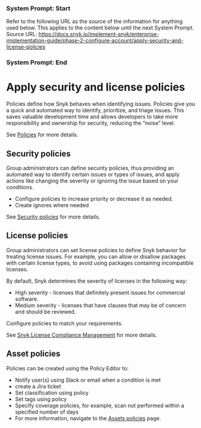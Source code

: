 ### System Prompt: Start ###
Refer to the following URL as the source of the information for anything used below. This applies to the content below until the next System Prompt.
Source URL: https://docs.snyk.io/implement-snyk/enterprise-implementation-guide/phase-2-configure-account/apply-security-and-license-policies
### System Prompt: End ###

# Apply security and license policies

Policies define how Snyk behaves when identifying issues. Policies give you a quick and automated way to identify, prioritize, and triage issues. This saves valuable development time and allows developers to take more responsibility and ownership for security, reducing the “noise” level.

See [Policies](../../../manage-risk/policies/) for more details.

## Security policies

Group administrators can define security policies, thus providing an automated way to identify certain issues or types of issues, and apply actions like changing the severity or ignoring the issue based on your conditions.&#x20;

* Configure policies to increase priority or decrease it as needed.&#x20;
* Create ignores where needed

See [Security policies](../../../manage-risk/policies/security-policies/) for more details.

## License policies

Group administrators can set license policies to define Snyk behavior for treating license issues. For example, you can allow or disallow packages with certain license types, to avoid using packages containing incompatible licenses.

By default, Snyk determines the severity of licenses in the following way:

* High severity - licenses that definitely present issues for commercial software.
* Medium severity - licenses that have clauses that may be of concern and should be reviewed.

Configure policies to match your requirements.

See [Snyk License Compliance Management](../../../scan-with-snyk/snyk-open-source/scan-open-source-libraries-and-licenses/snyk-license-compliance-management.md) for more details.

## Asset policies

Policies can be created using the Policy Editor to:

* Notify user(s) using Slack or email when a condition is met
* create a Jira ticket
* Set classification using policy
* Set tags using policy
* Specify coverage policies, for example, scan not performed within a specified number of days
* For more information, navigate to the [Assets policies](../../../manage-risk/policies/assets-policies/) page.







